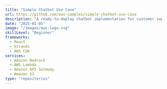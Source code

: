 ```yaml
---
title: "Simple Chatbot Use Case"
url: https://github.com/aws-samples/simple-chatbot-use-case
description: "A ready-to-deploy chatbot implementation for customer support with web interface and AWS backend"
date: "2025-01-05"
image: "/images/aws-logo.svg"
skillLevel: "Beginner"
frameworks:
  - React
  - Strands
  - AWS CDK
services:
  - Amazon Bedrock
  - AWS Lambda
  - Amazon API Gateway
  - Amazon S3
type: "repositories"
---
```

